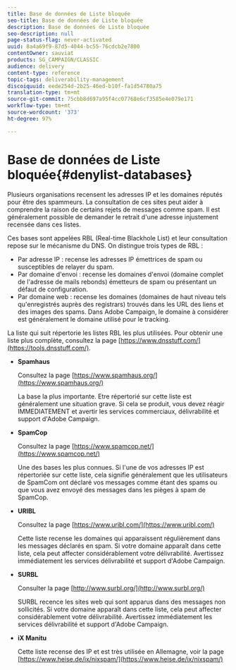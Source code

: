 ```yaml
---
title: Base de données de Liste bloquée
seo-title: Base de données de Liste bloquée
description: Base de données de Liste bloquée
seo-description: null
page-status-flag: never-activated
uuid: 8a4a69f9-87d5-4044-bc55-76cdcb2e7800
contentOwner: sauviat
products: SG_CAMPAIGN/CLASSIC
audience: delivery
content-type: reference
topic-tags: deliverability-management
discoiquuid: eede254d-2b25-46ed-b10f-fa1d54780a75
translation-type: tm+mt
source-git-commit: 75cbb8d697a95f4cc07768e6cf3585e4e079e171
workflow-type: tm+mt
source-wordcount: '373'
ht-degree: 97%

---
```



# Base de données de Liste bloquée{#denylist-databases}

Plusieurs organisations recensent les adresses IP et les domaines réputés pour être des spammeurs. La consultation de ces sites peut aider à comprendre la raison de certains rejets de messages comme spam. Il est généralement possible de demander le retrait d&#39;une adresse injustement recensée dans ces listes.

Ces bases sont appelées RBL (Real-time Blackhole List) et leur consultation repose sur le mécanisme du DNS. On distingue trois types de RBL :

* Par adresse IP : recense les adresses IP émettrices de spam ou susceptibles de relayer du spam.
* Par domaine d&#39;envoi : recense les domaines d&#39;envoi (domaine complet de l&#39;adresse de mails rebonds) émetteurs de spam ou présentant un défaut de configuration.
* Par domaine web : recense les domaines (domaines de haut niveau tels qu&#39;enregistrés auprès des registrars) trouvés dans les URL des liens et des images des spams. Dans Adobe Campaign, le domaine à considérer est généralement le domaine utilisé pour le tracking.

La liste qui suit répertorie les listes RBL les plus utilisées. Pour obtenir une liste plus complète, consultez la page [https://www.dnsstuff.com/](https://tools.dnsstuff.com/).

* **Spamhaus**

   Consultez la page [https://www.spamhaus.org/](https://www.spamhaus.org/)

   La base la plus importante. Etre répertorié sur cette liste est généralement une situation grave. Si cela se produit, vous devez réagir IMMEDIATEMENT et avertir les services commerciaux, délivrabilité et support d&#39;Adobe Campaign.

* **SpamCop**

   Consultez la page [https://www.spamcop.net/](https://www.spamcop.net/)

   Une des bases les plus connues. Si l&#39;une de vos adresses IP est répertoriée sur cette liste, cela signifie généralement que les utilisateurs de SpamCom ont déclaré vos messages comme étant des spams ou que vous avez envoyé des messages dans les pièges à spam de SpamCop.

* **URIBL**

   Consultez la page [https://www.uribl.com/](https://www.uribl.com/)

   Cette liste recense les domaines qui apparaissent régulièrement dans les messages déclarés en spam. Si votre domaine apparaît dans cette liste, cela peut affecter considérablement votre délivrabilité. Avertissez immédiatement les services délivrabilité et support d&#39;Adobe Campaign.

* **SURBL**

   Consulter la page [http://www.surbl.org/](http://www.surbl.org/)

   SURBL recence les sites web qui sont apparus dans des messages non sollicités. Si votre domaine apparaît dans cette liste, cela peut affecter considérablement votre délivrabilité. Avertissez immédiatement les services délivrabilité et support d&#39;Adobe Campaign.

* **iX Manitu**

   Cette liste recense des IP et est très utilisée en Allemagne, voir la page [https://www.heise.de/ix/nixspam/](https://www.heise.de/ix/nixspam/)

<!--* SORBS

  [https://www.nl.sorbs.net](https://www.nl.sorbs.net) compiles a list of IP addresses that are reputed to be dynamic IP address (i.e. attributed temporarily to ISP subscribers) or "open relay" addresses. Certain domains check whether the IP address of a sender is not listed on this site before accepting email. Checking the IP addresses on this site can prove useful.-->